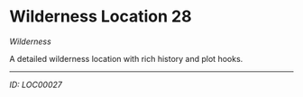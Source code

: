 # Wilderness Location 28

*Wilderness*

A detailed wilderness location with rich history and plot hooks.

---
*ID: LOC00027*